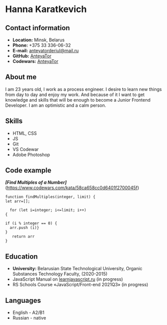 # **Hanna Karatkevich**
## **Contact information**
* **Location:** Minsk, Belarus
* **Phone:** +375 33 336-06-32
* **E-mail:** anteyatorderiul@mail.ru
* **GitHub:** [AnteyaTor](https://github.com/AnteyaTor) 
* **Codewars:** [AnteyaTor](https://www.codewars.com/users/AnteyaTor)
## **About me**
I am 23 years old, I work as a process engineer. I desire to learn new things from day to day and enjoy my work. And because of it I want to get knowledge and skills that will be enough to become a Junior Frontend Developer. I am an optimistic and a calm person.
## **Skills**
* HTML, CSS 
* JS
* Git
* VS Codewar
* Adobe Photoshop
## **Code example**
***[Find Multiples of a Number]***(https://www.codewars.com/kata/58ca658cc0d6401f2700045f)
```
function findMultiples(integer, limit) {
let arr=[];

  for (let i=integer; i<=limit; i++) 
{

if (i % integer == 0) {
  arr.push (i)}
} 
   return arr
} 
```
## **Education**
* **University:** Belarusian State Technological University, Organic Substances Technology Faculty, (2020-2015) 
* JavaScript Manual on [learnjavascript.ru](https://learn.javascript.ru/) (in progress)
* RS Schools Course «JavaScript/Front-end 2021Q3» (in progress)
## **Languages**
* English - A2/B1
* Russian - native
